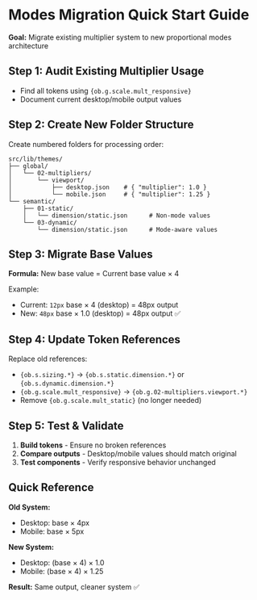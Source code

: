 # Modes Migration Quick Start Guide

**Goal:** Migrate existing multiplier system to new proportional modes architecture

## Step 1: Audit Existing Multiplier Usage

- Find all tokens using `{ob.g.scale.mult_responsive}`
- Document current desktop/mobile output values

## Step 2: Create New Folder Structure

Create numbered folders for processing order:
```
src/lib/themes/
├── global/
│   └── 02-multipliers/
│       └── viewport/
│           ├── desktop.json    # { "multiplier": 1.0 }
│           └── mobile.json     # { "multiplier": 1.25 }
└── semantic/
    ├── 01-static/
    │   └── dimension/static.json      # Non-mode values
    └── 03-dynamic/
        └── dimension/static.json      # Mode-aware values
```

## Step 3: Migrate Base Values

**Formula:** New base value = Current base value × 4

Example:
- Current: `12px` base × 4 (desktop) = 48px output
- New: `48px` base × 1.0 (desktop) = 48px output ✅

## Step 4: Update Token References

Replace old references:
- `{ob.s.sizing.*}` → `{ob.s.static.dimension.*}` or `{ob.s.dynamic.dimension.*}`
- `{ob.g.scale.mult_responsive}` → `{ob.g.02-multipliers.viewport.*}`
- Remove `{ob.g.scale.mult_static}` (no longer needed)

## Step 5: Test & Validate

1. **Build tokens** - Ensure no broken references
2. **Compare outputs** - Desktop/mobile values should match original
3. **Test components** - Verify responsive behavior unchanged

## Quick Reference

**Old System:**
- Desktop: base × 4px
- Mobile: base × 5px

**New System:**
- Desktop: (base × 4) × 1.0
- Mobile: (base × 4) × 1.25

**Result:** Same output, cleaner system ✅
